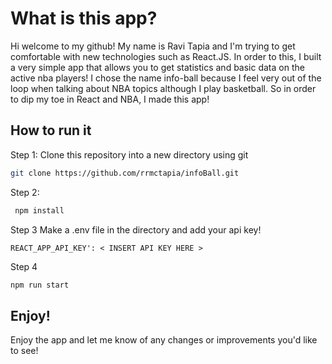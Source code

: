 # What is this app?

Hi welcome to my github! My name is Ravi Tapia and I'm trying to get comfortable with new technologies such as React.JS. In order to this, I built a very simple app that allows you to get statistics and basic data on the active nba players! I chose the name info-ball because I feel very out of the loop when talking about NBA topics although I play basketball. So in order to dip my toe in React and NBA, I made this app! 

## How to run it
Step 1:  Clone this repository into a new directory using git
```bash
git clone https://github.com/rrmctapia/infoBall.git
```
Step 2:
```bash
 npm install
```
Step 3 Make a .env file in the directory and add your api key!
```
REACT_APP_API_KEY': < INSERT API KEY HERE >
```
Step 4
```bash
npm run start
```


## Enjoy!
Enjoy the app and let me know of any changes or improvements you'd like to see!

